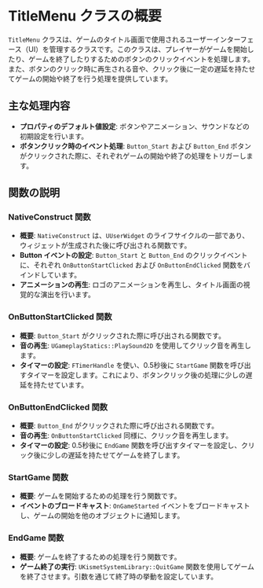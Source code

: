 # TitleMenu クラスの概要

`TitleMenu` クラスは、ゲームのタイトル画面で使用されるユーザーインターフェース（UI）を管理するクラスです。このクラスは、プレイヤーがゲームを開始したり、ゲームを終了したりするためのボタンのクリックイベントを処理します。また、ボタンのクリック時に再生される音や、クリック後に一定の遅延を持たせてゲームの開始や終了を行う処理を提供しています。

## 主な処理内容
- **プロパティのデフォルト値設定**: ボタンやアニメーション、サウンドなどの初期設定を行います。
- **ボタンクリック時のイベント処理**: `Button_Start` および `Button_End` ボタンがクリックされた際に、それぞれゲームの開始や終了の処理をトリガーします。

## 関数の説明

### NativeConstruct 関数

- **概要**: `NativeConstruct` は、`UUserWidget` のライフサイクルの一部であり、ウィジェットが生成された後に呼び出される関数です。
- **Button イベントの設定**: `Button_Start` と `Button_End` のクリックイベントに、それぞれ `OnButtonStartClicked` および `OnButtonEndClicked` 関数をバインドしています。
- **アニメーションの再生**: ロゴのアニメーションを再生し、タイトル画面の視覚的な演出を行います。

### OnButtonStartClicked 関数

- **概要**: `Button_Start` がクリックされた際に呼び出される関数です。
- **音の再生**: `UGameplayStatics::PlaySound2D` を使用してクリック音を再生します。
- **タイマーの設定**: `FTimerHandle` を使い、0.5秒後に `StartGame` 関数を呼び出すタイマーを設定します。これにより、ボタンクリック後の処理に少しの遅延を持たせています。

### OnButtonEndClicked 関数

- **概要**: `Button_End` がクリックされた際に呼び出される関数です。
- **音の再生**: `OnButtonStartClicked` 同様に、クリック音を再生します。
- **タイマーの設定**: 0.5秒後に `EndGame` 関数を呼び出すタイマーを設定し、クリック後に少しの遅延を持たせてゲームを終了します。

### StartGame 関数

- **概要**: ゲームを開始するための処理を行う関数です。
- **イベントのブロードキャスト**: `OnGameStarted` イベントをブロードキャストし、ゲームの開始を他のオブジェクトに通知します。

### EndGame 関数

- **概要**: ゲームを終了するための処理を行う関数です。
- **ゲーム終了の実行**: `UKismetSystemLibrary::QuitGame` 関数を使用してゲームを終了させます。引数を通じて終了時の挙動を設定しています。